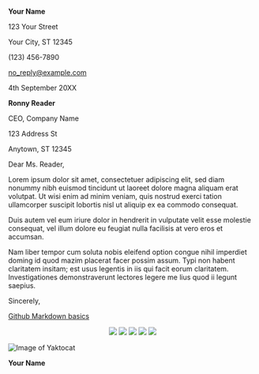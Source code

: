 **Your Name**

123 Your Street

Your City, ST 12345

\(123\) 456-7890

no_reply@example.com

4th September 20XX

**Ronny Reader**

CEO, Company Name

123 Address St

Anytown, ST 12345

Dear Ms. Reader,

Lorem ipsum dolor sit amet, consectetuer adipiscing elit, sed diam
nonummy nibh euismod tincidunt ut laoreet dolore magna aliquam erat
volutpat. Ut wisi enim ad minim veniam, quis nostrud exerci tation
ullamcorper suscipit lobortis nisl ut aliquip ex ea commodo consequat.

Duis autem vel eum iriure dolor in hendrerit in vulputate velit esse
molestie consequat, vel illum dolore eu feugiat nulla facilisis at vero
eros et accumsan.

Nam liber tempor cum soluta nobis eleifend option congue nihil imperdiet
doming id quod mazim placerat facer possim assum. Typi non habent
claritatem insitam; est usus legentis in iis qui facit eorum claritatem.
Investigationes demonstraverunt lectores legere me lius quod ii legunt
saepius.

Sincerely,


[Github Markdown basics](https://guides.github.com/features/mastering-markdown/)

<p align="center">
  <a href="https://www.certmetrics.com/amazon/public/transcript.aspx?transcript=RYKPYRG1C1141L3P"> <img src="https://kenschroer.github.io/img/img_1.jpg"></a>
  <a href="https://www.credential.net/288354bf-f7b5-4197-937f-f9afc9f70205?"> <img src="https://kenschroer.github.io/img/img_2.jpg"></a>
  <a href="https://www.credly.com/badges/6aca5f64-160f-4703-98c6-06557cbaee0d/public_url"> <img src="https://kenschroer.github.io/img/aviatrix.PNG"></a>
  <a href="https://www.credly.com/badges/3576723d-1459-4508-9d4c-64f7e6799874"> <img src="https://kenschroer.github.io/img/img_3.jpg"></a>
  <img src="https://kenschroer.com/hu/images/img_4.jpg" />
</p>


![Image of Yaktocat](https://octodex.github.com/images/yaktocat.png)

**Your Name**
